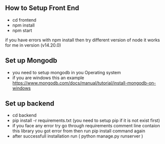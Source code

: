## How to Setup Front End

- cd frontend
- npm install
- npm start

if you have errors with npm install then try different version of node it works for me in version (v14.20.0)

## Set up Mongodb

- you need to setup mongodb in you Operating system
- if you are windows this an example https://www.mongodb.com/docs/manual/tutorial/install-mongodb-on-windows

## Set up backend

- cd backend
- pip install -r requirements.txt (you need to setup pip if it is not exist first)
- if you face any error try go through requirements comment line contaion this library you got error from then run pip install command again
- after successfull installation run ( python manage.py runserver )
